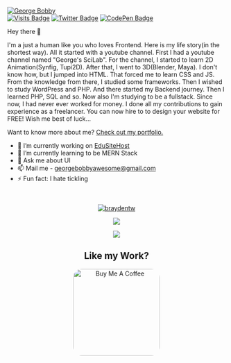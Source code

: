 [![George Bobby](https://ik.imagekit.io/designsproweb/web/img/126264992_379923150096492_4130696704871181214_n_YaKqzvzmM.jpg)](http://designsproweb.thats.im/)
<br>
[![Visits Badge](https://badges.pufler.dev/visits/georgebawesome/georgebawesome)](https://github.com/georgebawesome)
[![Twitter Badge](https://img.shields.io/badge/Twitter-Profile-informational?style=flat&logo=twitter&logoColor=white&color=1CA2F1)](https://twitter.com/georgebawesome)
[![CodePen Badge](https://img.shields.io/badge/CodePen-Profile-informational?style=flat&logo=codepen&logoColor=white&color=black)](https://codepen.io/georgebawesome)

Hey there 👋

I'm a just a human like you who loves Frontend. Here is my life story(in the shortest way). All it started with a youtube channel. First I had a youtube channel named "George's SciLab". For the channel, I started to learn 2D Animation(Synfig, Tupi2D). After that, I went to 3D(Blender, Maya). I don't know how, but I jumped into HTML. That forced me to learn CSS and JS. From the knowledge from there, I studied some frameworks. Then I wished to study WordPress and PHP. And there started my Backend journey. Then I learned PHP, SQL and so. Now also I'm studying to be a fullstack. Since now, I had never ever worked for money. I done all my contributions to gain experience as a freelancer. You can now hire to to design your website for FREE! Wish me best of luck...

Want to know more about me? [Check out my portfolio.](http://designsproweb.thats.im/index.html)

- 🔭 I’m currently working on <a href="https://edusitehost.org/">EduSiteHost</a>
- 🌱 I’m currently learning to be MERN Stack
- 💬 Ask me about UI
- 📫 Mail me - georgebobbyawesome@gmail.com
- ⚡ Fun fact: I hate tickling

<br>

<p align="center"> <a href="https://github.com/ryo-ma/github-profile-trophy"><img src="https://github-profile-trophy.vercel.app/?username=georgebawesome" alt="braydentw" /></a> </p>

<p align="center">
  
  <a href="https://github.com/anuraghazra/github-readme-stats">
    <img src="https://github-readme-stats.vercel.app/api?username=georgebawesome&theme=prussian&show_icons=true&count_private=true&hide_border=true">
  </a>
</p>

<p align="center">
  <a href="https://github.com/anuraghazra/github-readme-stats">
    <img src="https://github-readme-stats.vercel.app/api/top-langs/?username=georgebawesome&layout=compact&theme=prussian">
  </a>
</p>

<h2 align="center">Like my Work?</h2>

<p align="center">
<a href="https://www.buymeacoffee.com/georgebawesome" target="_blank"><img src="https://cdn.buymeacoffee.com/buttons/default-red.png" alt="Buy Me A Coffee" width="200"  style="border-radius: 20px;"></a>
</p> 
